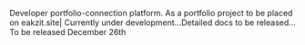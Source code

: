 Developer portfolio-connection platform. As a portfolio project to be placed on eakzit.site|
Currently under development...Detailed docs to be released...
To be released December 26th
